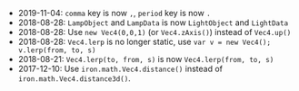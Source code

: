 
* 2019-11-04: `comma` key is now `,`, `period` key is now `.`
* 2018-08-28: `LampObject` and `LampData` is now `LightObject` and `LightData`
* 2018-08-28: Use `new Vec4(0,0,1)` (or `Vec4.zAxis()`) instead of `Vec4.up()`
* 2018-08-28: `Vec4.lerp` is no longer static, use `var v = new Vec4(); v.lerp(from, to, s)`
* 2018-08-21: `Vec4.lerp(to, from, s)` is now `Vec4.lerp(from, to, s)`
* 2017-12-10: Use `iron.math.Vec4.distance()` instead of `iron.math.Vec4.distance3d()`.
